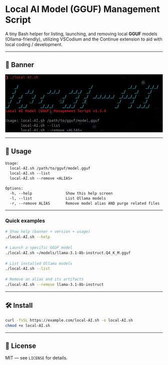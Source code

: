 # Local AI Model (GGUF) Management Script

A tiny Bash helper for listing, launching, and removing local **GGUF** models (Ollama-friendly), utilizing VSCodium and the Continue extension to aid with local coding / development.

---

## 📣 Banner

![Local AI Model (GGUF) — banner](./assets/local-ai-banner.png)

---

## 🧭 Usage

```text
Usage: 
  local-AI.sh /path/to/gguf/model.gguf
  local-AI.sh --list
  local-AI.sh --remove <ALIAS>

Options:
  -h, --help               Show this help screen
  -l, --list               List Ollama models
  -r, --remove ALIAS       Remove model alias AND purge related files
```

---

### Quick examples

```bash
# Show help (banner + version + usage)
./local-AI.sh --help

# Launch a specific GGUF model
./local-AI.sh ~/models/llama-3.1-8b-instruct.Q4_K_M.gguf

# List installed Ollama models
./local-AI.sh --list

# Remove an alias and its artifacts
./local-AI.sh --remove llama-3.1-8b-instruct
```

---

## 🛠️ Install

```bash
curl -fsSL https://example.com/local-AI.sh -o local-AI.sh
chmod +x local-AI.sh
```

---

## 📄 License

MIT — see `LICENSE` for details.

